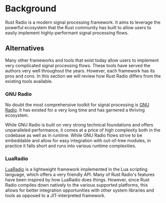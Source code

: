# Background

Rust Radio is a modern signal processing framework. It aims to leverage the powerful ecosystem that the Rust community has built to allow users to easily implement highly-performant signal processing flows.

## Alternatives

Many other frameworks and tools that exist today allow users to implement very complicated signal processing flows. These tools have served the authors very well throughout the years. However, each framework has its pros and cons. In this section we will review how Rust Radio differs from the existing tools available.

### GNU Radio

No doubt the most comprehensive toolkit for signal processing is [GNU Radio](https://www.gnuradio.org/). It has existed for a very long time and has garnered a thriving ecosystem.

While GNU Radio is built on very strong technical foundations and offers unparalleled performance, it comes at a price of high complexity both in the codebase as well as in runtime. While GNU Radio flows strive to be embeddable and allow for easy integration with out-of-tree modules, in practice it falls short and runs into various runtime complexities.

### LuaRadio

[LuaRadio](https://luaradio.io/) is a lightweight framework implemented in the Lua scripting language, which offers a very friendly API. Many of Rust Radio's features have been inspired by how LuaRadio does things. However, since Rust Radio compiles down natively to the various supported platforms, this allows for better integration opportunities with other system libraries and tools as opposed to a JIT-interpreted framework.
